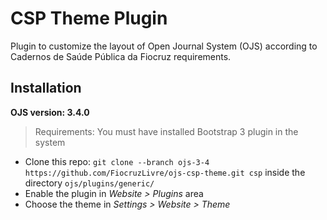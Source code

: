 # CSP Theme Plugin

Plugin to customize the layout of Open Journal System (OJS) according to Cadernos de Saúde Pública da Fiocruz requirements.


## Installation

**OJS version: 3.4.0**

> Requirements: You must have installed Bootstrap 3 plugin in the system

- Clone this repo: ``git clone --branch ojs-3-4 https://github.com/FiocruzLivre/ojs-csp-theme.git csp`` inside the directory ``ojs/plugins/generic/
``
- Enable the plugin in _Website > Plugins_ area
- Choose the theme in _Settings > Website > Theme_